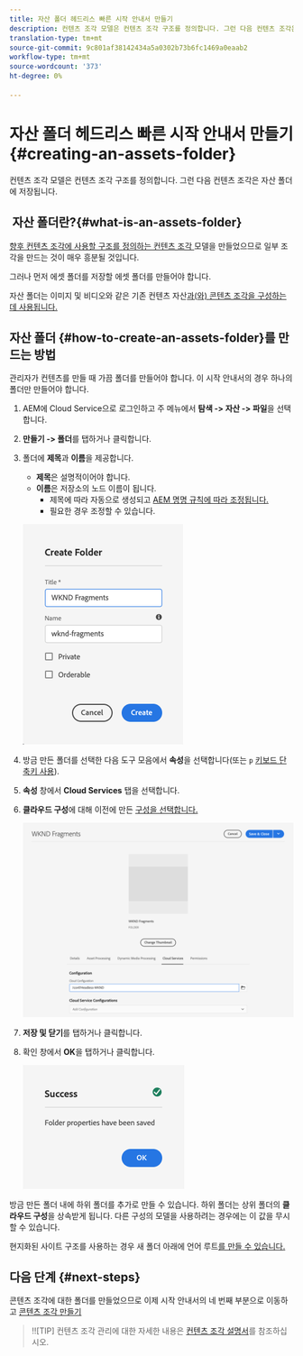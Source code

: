 ```yaml
---
title: 자산 폴더 헤드리스 빠른 시작 안내서 만들기
description: 컨텐츠 조각 모델은 컨텐츠 조각 구조를 정의합니다. 그런 다음 컨텐츠 조각은 자산 폴더에 저장됩니다.
translation-type: tm+mt
source-git-commit: 9c801af38142434a5a0302b73b6fc1469a0eaab2
workflow-type: tm+mt
source-wordcount: '373'
ht-degree: 0%

---
```



# 자산 폴더 헤드리스 빠른 시작 안내서 만들기{#creating-an-assets-folder}

컨텐츠 조각 모델은 컨텐츠 조각 구조를 정의합니다. 그런 다음 컨텐츠 조각은 자산 폴더에 저장됩니다.

##  자산 폴더란?{#what-is-an-assets-folder}

[향후 컨텐츠 조각에 사용할 구조를 정의하는 컨텐츠 조각 ](create-content-model.md) 모델을 만들었으므로 일부 조각을 만드는 것이 매우 흥분될 것입니다.

그러나 먼저 에셋 폴더를 저장할 에셋 폴더를 만들어야 합니다.

자산 폴더는 이미지 및 비디오와 같은 기존 컨텐츠 자산[과(와) 콘텐츠 조각을 구성하는 데 사용됩니다.](/help/assets/manage-digital-assets.md)

## 자산 폴더 {#how-to-create-an-assets-folder}를 만드는 방법

관리자가 컨텐츠를 만들 때 가끔 폴더를 만들어야 합니다. 이 시작 안내서의 경우 하나의 폴더만 만들어야 합니다.

1. AEM에 Cloud Service으로 로그인하고 주 메뉴에서 **탐색 -> 자산 -> 파일**&#x200B;을 선택합니다.
1. **만들기 -> 폴더**&#x200B;를 탭하거나 클릭합니다.
1. 폴더에 **제목**&#x200B;과 **이름**&#x200B;을 제공합니다.
   * **제목**&#x200B;은 설명적이어야 합니다.
   * **이름**&#x200B;은 저장소의 노드 이름이 됩니다.
      * 제목에 따라 자동으로 생성되고 [AEM 명명 규칙에 따라 조정됩니다.](/help/implementing/developing/introduction/naming-conventions.md)
      * 필요한 경우 조정할 수 있습니다.

   ![폴더 만들기](../assets/assets-folder-create.png)
1. 방금 만든 폴더를 선택한 다음 도구 모음에서 **속성**&#x200B;을 선택합니다(또는 `p` [키보드 단축키 사용](/help/sites-cloud/authoring/getting-started/keyboard-shortcuts.md)).
1. **속성** 창에서 **Cloud Services** 탭을 선택합니다.
1. **클라우드 구성**&#x200B;에 대해 이전에 만든 [구성을 선택합니다.](create-configuration.md)

   ![자산 폴더 구성](../assets/assets-folder-configure.png)
1. **저장 및 닫기**&#x200B;를 탭하거나 클릭합니다.
1. 확인 창에서 **OK**&#x200B;을 탭하거나 클릭합니다.

   ![확인 창](../assets/assets-folder-confirmation.png)

방금 만든 폴더 내에 하위 폴더를 추가로 만들 수 있습니다. 하위 폴더는 상위 폴더의 **클라우드 구성**&#x200B;을 상속받게 됩니다. 다른 구성의 모델을 사용하려는 경우에는 이 값을 무시할 수 있습니다.

현지화된 사이트 구조를 사용하는 경우 새 폴더 아래에 언어 루트[를 만들 수 있습니다.](/help/assets/translate-assets.md)

## 다음 단계 {#next-steps}

콘텐츠 조각에 대한 폴더를 만들었으므로 이제 시작 안내서의 네 번째 부분으로 이동하고 [콘텐츠 조각 만들기](create-content-fragment.md)

>!![TIP]
컨텐츠 조각 관리에 대한 자세한 내용은 [컨텐츠 조각 설명서](/help/assets/content-fragments/content-fragments.md)를 참조하십시오.
